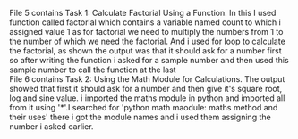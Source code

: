 File 5 contains Task 1: Calculate Factorial Using a Function. In this I used function called factorial which contains a variable named count to which i assigned value 1 as for factorial we need to multiply the numbers from 1 to the number of which we need the factorial. And i used for loop to calculate the factorial, as shown the output was that it should ask for a number first so after writing the function i asked for a sample number and then used this sample number to call the function at the last  
File 6 contains Task 2: Using the Math Module for Calculations. The output showed that first it should ask for a number and then give it's square root, log and sine value. i imported the maths module in python and imported all from it using '*'.I searched for 'python math maodule: maths method and their uses' there i got the module names and i used them assigning the number i asked earlier. 
